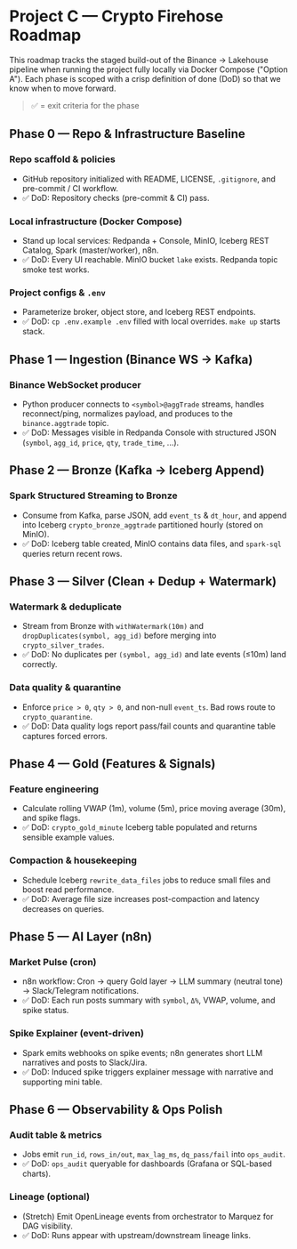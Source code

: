# Project C — Crypto Firehose Roadmap

This roadmap tracks the staged build-out of the Binance → Lakehouse pipeline when running the project fully locally via Docker Compose ("Option A"). Each phase is scoped with a crisp definition of done (DoD) so that we know when to move forward.

> ✅ = exit criteria for the phase

## Phase 0 — Repo & Infrastructure Baseline

### Repo scaffold & policies
- GitHub repository initialized with README, LICENSE, `.gitignore`, and pre-commit / CI workflow.
- ✅ DoD: Repository checks (pre-commit & CI) pass.

### Local infrastructure (Docker Compose)
- Stand up local services: Redpanda + Console, MinIO, Iceberg REST Catalog, Spark (master/worker), n8n.
- ✅ DoD: Every UI reachable. MinIO bucket `lake` exists. Redpanda topic smoke test works.

### Project configs & `.env`
- Parameterize broker, object store, and Iceberg REST endpoints.
- ✅ DoD: `cp .env.example .env` filled with local overrides. `make up` starts stack.

## Phase 1 — Ingestion (Binance WS → Kafka)

### Binance WebSocket producer
- Python producer connects to `<symbol>@aggTrade` streams, handles reconnect/ping, normalizes payload, and produces to the `binance.aggtrade` topic.
- ✅ DoD: Messages visible in Redpanda Console with structured JSON (`symbol`, `agg_id`, `price`, `qty`, `trade_time`, ...).

## Phase 2 — Bronze (Kafka → Iceberg Append)

### Spark Structured Streaming to Bronze
- Consume from Kafka, parse JSON, add `event_ts` & `dt_hour`, and append into Iceberg `crypto_bronze_aggtrade` partitioned hourly (stored on MinIO).
- ✅ DoD: Iceberg table created, MinIO contains data files, and `spark-sql` queries return recent rows.

## Phase 3 — Silver (Clean + Dedup + Watermark)

### Watermark & deduplicate
- Stream from Bronze with `withWatermark(10m)` and `dropDuplicates(symbol, agg_id)` before merging into `crypto_silver_trades`.
- ✅ DoD: No duplicates per `(symbol, agg_id)` and late events (≤10m) land correctly.

### Data quality & quarantine
- Enforce `price > 0`, `qty > 0`, and non-null `event_ts`. Bad rows route to `crypto_quarantine`.
- ✅ DoD: Data quality logs report pass/fail counts and quarantine table captures forced errors.

## Phase 4 — Gold (Features & Signals)

### Feature engineering
- Calculate rolling VWAP (1m), volume (5m), price moving average (30m), and spike flags.
- ✅ DoD: `crypto_gold_minute` Iceberg table populated and returns sensible example values.

### Compaction & housekeeping
- Schedule Iceberg `rewrite_data_files` jobs to reduce small files and boost read performance.
- ✅ DoD: Average file size increases post-compaction and latency decreases on queries.

## Phase 5 — AI Layer (n8n)

### Market Pulse (cron)
- n8n workflow: Cron → query Gold layer → LLM summary (neutral tone) → Slack/Telegram notifications.
- ✅ DoD: Each run posts summary with `symbol`, `Δ%`, VWAP, volume, and spike status.

### Spike Explainer (event-driven)
- Spark emits webhooks on spike events; n8n generates short LLM narratives and posts to Slack/Jira.
- ✅ DoD: Induced spike triggers explainer message with narrative and supporting mini table.

## Phase 6 — Observability & Ops Polish

### Audit table & metrics
- Jobs emit `run_id`, `rows_in/out`, `max_lag_ms`, `dq_pass/fail` into `ops_audit`.
- ✅ DoD: `ops_audit` queryable for dashboards (Grafana or SQL-based charts).

### Lineage (optional)
- (Stretch) Emit OpenLineage events from orchestrator to Marquez for DAG visibility.
- ✅ DoD: Runs appear with upstream/downstream lineage links.
